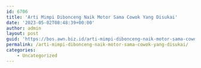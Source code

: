 ```yaml
---
id: 6706
title: 'Arti Mimpi Dibonceng Naik Motor Sama Cowok Yang Disukai'
date: '2023-05-02T08:48:39+00:00'
author: admin
layout: post
guid: 'https://bos.awn.biz.id/arti-mimpi-dibonceng-naik-motor-sama-cowok-yang-disukai/'
permalink: /arti-mimpi-dibonceng-naik-motor-sama-cowok-yang-disukai/
categories:
    - Uncategorized
---
```



